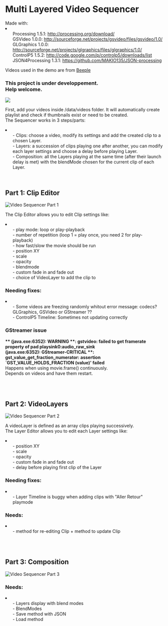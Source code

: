 <h1>Multi Layered Video Sequencer</h1>
Made with:<br>
<li>
	<ul>Processing 1.5.1: <a href="http://processing.org/download/">http://processing.org/download/</a><br>
	GSVideo 1.0.0: <a href="http://sourceforge.net/projects/gsvideo/files/gsvideo/1.0/">http://sourceforge.net/projects/gsvideo/files/gsvideo/1.0/</a><br>
	GLGraphics 1.0.0: <a href="http://sourceforge.net/projects/glgraphics/files/glgraphics/1.0/">http://sourceforge.net/projects/glgraphics/files/glgraphics/1.0/</a><br>
	ControlP5 1.5.2: <a href="http://code.google.com/p/controlp5/downloads/list">http://code.google.com/p/controlp5/downloads/list</a><br>
	JSON4Processing 1.3.1: <a href="https://github.com/MAKIO135/JSON-processing">https://github.com/MAKIO135/JSON-processing</a></ul>
</li>
<p>Videos used in the demo are from <a href="http://www.beeple-crap.com/vjclips.php">Beeple</a></p>
<h3>This project is under developpement.<br>Help welcome.</h3>
<img src="http://makio.free.fr/divers/Github/VideoSequencer.jpg">
<br>
<p>First, add your videos inside /data/videos folder. It will automatically create playlist and check if thumbnails exist or need to be created.<br>The Sequencer works in 3 steps/parts:</p>
<li>
	<ul>- Clips: choose a video, modify its settings and add the created clip to a chosen Layer.<br>
	- Layers: a succession of clips playing one after another, you can modify each layer settings and choose a delay before playing Layer.<br>
	- Composition: all the Layers playing at the same time (after their launch delay is met) with the blendMode chosen for the current clip of each Layer.</ul>
</li>
<br>


<h2>Part 1: Clip Editor</h2>
<img src="http://makio.free.fr/divers/Github/VideoSequencerPart1.png" alt="Video Sequencer Part 1"><br>
<p>The Clip Editor allows you to edit Clip settings like:</p>
<li>
	<ul>- play mode: loop or play-playback<br>
	- number of repetition (loop 1 = play once, you need 2 for play-playback)<br>
	- how fast/slow the movie should be run<br>
	- position XY<br>
	- scale<br>
	- opacity<br>
	- blendmode<br>
	- custom fade in and fade out<br>
	- choice of VideoLayer to add the clip to</ul>
</li>

<h3>Needing fixes:</h3>
<li>
	<ul>- Some videos are freezing randomly whitout error message: codecs? GLGraphics, GSVideo or GStreamer ??<br>
	- ControlP5 Timeline: Sometimes not updating correctly<br></ul>
</li>

<h3>GStreamer issue</h3>
<p>
	<b>** (java.exe:6352): WARNING **: gstvideo: failed to get framerate property of pad playsink0:audio_raw_sink<br>
	(java.exe:6352): GStreamer-CRITICAL **: gst_value_get_fraction_numerator: assertion `GST_VALUE_HOLDS_FRACTION (value)' failed</b><br>
	Happens when using movie.frame() continuously.<br>
	Depends on videos and have them restart.
</p><br>
<br>


<h2>Part 2: VideoLayers</h2>
<img src="http://makio.free.fr/divers/Github/VideoSequencerPart2.png" alt="Video Sequencer Part 2"><br>
<p>A videoLayer is defined as an array clips playing successively.<br>
The Layer Editor allows you to edit each Layer settings like:</p>
<li>
	<ul>- position XY<br>
	- scale<br>
	- opacity<br>
	- custom fade in and fade out<br>
	- delay before playing first clip of the Layer</ul>
</li>

<h3>Needing fixes:</h3>
<li>
	<ul>- Layer Timeline is buggy when adding clips with "Aller Retour" playmode</ul>
</li>

<h3>Needs:</h3>
<li>
	<ul>- method for re-editing Clip + method to update Clip</ul>
</li>
<br>
<br>


<h2>Part 3: Composition</h2>
<img src="http://makio.free.fr/divers/Github/VideoSequencerPart3.png" alt="Video Sequencer Part 3"><br>
<p></p>

<h3>Needs:</h3>
<li>
	<ul>- Layers display with blend modes<br>
	- BlendModes<br>
	- Save method with JSON<br>
	- Load method</ul>
</li>